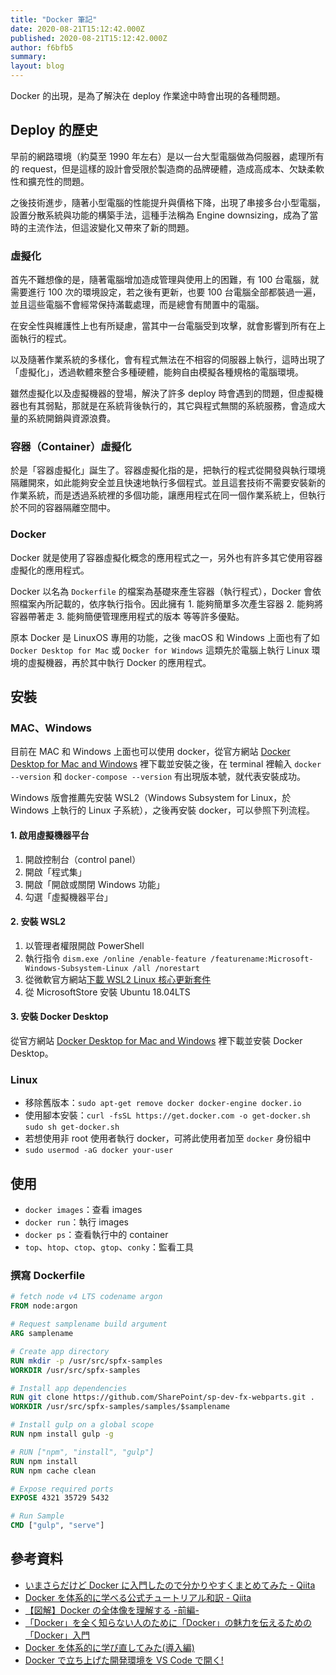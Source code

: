 ```yaml
---
title: "Docker 筆記"
date: 2020-08-21T15:12:42.000Z
published: 2020-08-21T15:12:42.000Z
author: f6bfb5
summary:
layout: blog
---
```


Docker 的出現，是為了解決在 deploy 作業途中時會出現的各種問題。

## Deploy 的歷史

早前的網路環境（約莫至 1990 年左右）是以一台大型電腦做為伺服器，處理所有的 request，但是這樣的設計會受限於製造商的品牌硬體，造成高成本、欠缺柔軟性和擴充性的問題。

之後技術進步，隨著小型電腦的性能提升與價格下降，出現了串接多台小型電腦，設置分散系統與功能的構築手法，這種手法稱為 Engine downsizing，成為了當時的主流作法，但這波變化又帶來了新的問題。

### 虛擬化

首先不難想像的是，隨著電腦增加造成管理與使用上的困難，有 100 台電腦，就需要進行 100 次的環境設定，若之後有更新，也要 100 台電腦全部都裝過一遍，並且這些電腦不會經常保持滿載處理，而是總會有閒置中的電腦。

在安全性與維護性上也有所疑慮，當其中一台電腦受到攻擊，就會影響到所有在上面執行的程式。

以及隨著作業系統的多樣化，會有程式無法在不相容的伺服器上執行，這時出現了「虛擬化」，透過軟體來整合多種硬體，能夠自由模擬各種規格的電腦環境。

雖然虛擬化以及虛擬機器的登場，解決了許多 deploy 時會遇到的問題，但虛擬機器也有其弱點，那就是在系統背後執行的，其它與程式無關的系統服務，會造成大量的系統開銷與資源浪費。

### 容器（Container）虛擬化

於是「容器虛擬化」誕生了。容器虛擬化指的是，把執行的程式從開發與執行環境隔離開來，如此能夠安全並且快速地執行多個程式。並且這套技術不需要安裝新的作業系統，而是透過系統裡的多個功能，讓應用程式在同一個作業系統上，但執行於不同的容器隔離空間中。

### Docker

Docker 就是使用了容器虛擬化概念的應用程式之一，另外也有許多其它使用容器虛擬化的應用程式。

Docker 以名為 `Dockerfile` 的檔案為基礎來產生容器（執行程式），Docker 會依照檔案內所記載的，依序執行指令。因此擁有 1. 能夠簡單多次產生容器 2. 能夠將容器帶著走 3. 能夠簡便管理應用程式的版本 等等許多優點。

原本 Docker 是 LinuxOS 專用的功能，之後 macOS 和 Windows 上面也有了如 `Docker Desktop for Mac` 或 `Docker for Windows` 這類先於電腦上執行 Linux 環境的虛擬機器，再於其中執行 Docker 的應用程式。

## 安裝

### MAC、Windows

目前在 MAC 和 Windows 上面也可以使用 docker，從官方網站 [Docker Desktop for Mac and Windows](https://www.docker.com/products/docker-desktop) 裡下載並安裝之後，在 terminal 裡輸入 `docker --version` 和 `docker-compose --version` 有出現版本號，就代表安裝成功。

Windows 版會推薦先安裝 WSL2（Windows Subsystem for Linux，於 Windows 上執行的 Linux 子系統），之後再安裝 docker，可以參照下列流程。

#### 1. 啟用虛擬機器平台

1. 開啟控制台（control panel）
2. 開啟「程式集」
3. 開啟「開啟或關閉 Windows 功能」
4. 勾選「虛擬機器平台」

#### 2. 安裝 WSL2

1. 以管理者權限開啟 PowerShell
2. 執行指令 `dism.exe /online /enable-feature /featurename:Microsoft-Windows-Subsystem-Linux /all /norestart`
3. 從微軟官方網站[下載 WSL2 Linux 核心更新套件](https://docs.microsoft.com/zh-tw/windows/wsl/wsl2-kernel)
4. 從 MicrosoftStore 安裝 Ubuntu 18.04LTS

#### 3. 安裝 Docker Desktop

從官方網站 [Docker Desktop for Mac and Windows](https://www.docker.com/products/docker-desktop) 裡下載並安裝 Docker Desktop。

### Linux

- 移除舊版本：`sudo apt-get remove docker docker-engine docker.io`
- 使用腳本安裝：`curl -fsSL https://get.docker.com -o get-docker.sh`
  <br>`sudo sh get-docker.sh`
- 若想使用非 root 使用者執行 docker，可將此使用者加至 `docker` 身份組中
- `sudo usermod -aG docker your-user`

## 使用

- `docker images`：查看 images
- `docker run`：執行 images
- `docker ps`：查看執行中的 container
- `top`、`htop`、`ctop`、`gtop`、`conky`：監看工具

### 撰寫 Dockerfile

```dockerfile
# fetch node v4 LTS codename argon
FROM node:argon

# Request samplename build argument
ARG samplename

# Create app directory
RUN mkdir -p /usr/src/spfx-samples
WORKDIR /usr/src/spfx-samples

# Install app dependencies
RUN git clone https://github.com/SharePoint/sp-dev-fx-webparts.git .
WORKDIR /usr/src/spfx-samples/samples/$samplename

# Install gulp on a global scope
RUN npm install gulp -g

# RUN ["npm", "install", "gulp"]
RUN npm install
RUN npm cache clean

# Expose required ports
EXPOSE 4321 35729 5432

# Run Sample
CMD ["gulp", "serve"]
```

## 參考資料

- [いまさらだけど Docker に入門したので分かりやすくまとめてみた - Qiita](https://qiita.com/gold-kou/items/44860fbda1a34a001fc1)
- [Docker を体系的に学べる公式チュートリアル和訳 - Qiita](https://qiita.com/Michinosuke/items/5778e0d9e9c04038903c)
- [【図解】Docker の全体像を理解する -前編-](https://qiita.com/etaroid/items/b1024c7d200a75b992fc)
- [「Docker」を全く知らない人のために「Docker」の魅力を伝えるための「Docker」入門](https://qiita.com/bremen/items/4604f530fe25786240db)
- [Docker を体系的に学び直してみた(導入編)](https://qiita.com/takuya_tsurumi/items/182d2de3f3ce7bb63edb)
- [Docker で立ち上げた開発環境を VS Code で開く!](https://qiita.com/yoskeoka/items/01c52c069123e0298660)
